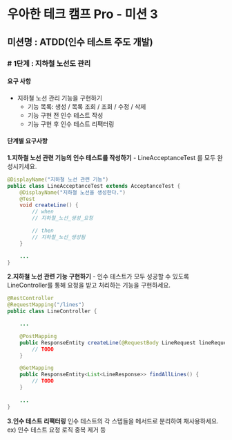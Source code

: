 # 우아한 테크 캠프 Pro - 미션 3

## 미션명 : ATDD(인수 테스트 주도 개발)

### # 1단계 : 지하철 노선도 관리

#### 요구 사항

- 지하철 노선 관리 기능을 구현하기
    - 기능 목록: 생성 / 목록 조회 / 조회 / 수정 / 삭제
    - 기능 구현 전 인수 테스트 작성
    - 기능 구현 후 인수 테스트 리팩터링
    
#### 단계별 요구사항 

**1.지하철 노선 관련 기능의 인수 테스트를 작성하기**
    - LineAcceptanceTest 를 모두 완성시키세요.
```java
@DisplayName("지하철 노선 관련 기능")
public class LineAcceptanceTest extends AcceptanceTest {
    @DisplayName("지하철 노선을 생성한다.")
    @Test
    void createLine() {
        // when
        // 지하철_노선_생성_요청

        // then
        // 지하철_노선_생성됨
    }

    ...
}
```


**2.지하철 노선 관련 기능 구현하기**
    - 인수 테스트가 모두 성공할 수 있도록 LineController를 통해 요청을 받고 처리하는 기능을 구현하세요.
```java
@RestController
@RequestMapping("/lines")
public class LineController {

    ...

	@PostMapping
	public ResponseEntity createLine(@RequestBody LineRequest lineRequest) {
		// TODO
	}

	@GetMapping
	public ResponseEntity<List<LineResponse>> findAllLines() {
		// TODO
	}
    
    ...
}
```
**3.인수 테스트 리팩터링**
인수 테스트의 각 스텝들을 메서드로 분리하여 재사용하세요.
ex) 인수 테스트 요청 로직 중복 제거 등
